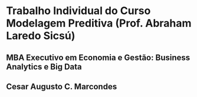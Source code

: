 # Trabalho Individual do Curso Modelagem Preditiva (Prof. Abraham Laredo Sicsú)
## MBA Executivo em Economia e Gestão: Business Analytics e Big Data
## Cesar Augusto C. Marcondes
